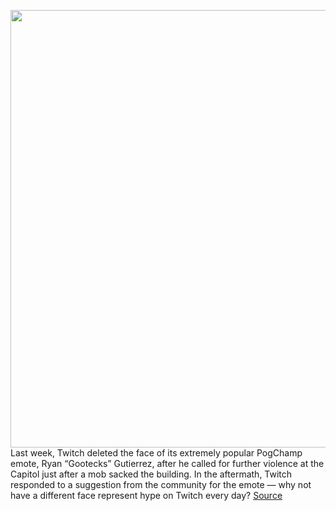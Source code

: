 <img src='https://cdn.vox-cdn.com/thumbor/aGtgU2wSY1xVQmcpJjXKVn3gb7U=/0x0:2040x1360/1200x800/filters:focal(857x517:1183x843)/cdn.vox-cdn.com/uploads/chorus_image/image/68663163/acastro_210113_1777_pogChamp_0001.5.jpg' width='700px' /><br/>
Last week, Twitch deleted the face of its extremely popular PogChamp emote, Ryan “Gootecks” Gutierrez, after he called for further violence at the Capitol just after a mob sacked the building. In the aftermath, Twitch responded to a suggestion from the community for the emote — why not have a different face represent hype on Twitch every day?
<a href='https://www.theverge.com/2021/1/13/22229209/criticalbard-pogchamp-gootecks-hasanabi-twitch-emote-harassment'> Source <a/>